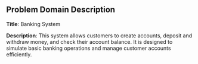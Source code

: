 ## Problem Domain Description

**Title**: Banking System

**Description**: This system allows customers to create accounts, deposit and withdraw money, and check their account balance. It is designed to simulate basic banking operations and manage customer accounts efficiently.
